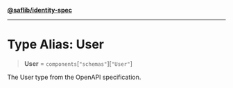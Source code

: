 [**@saflib/identity-spec**](../index.md)

***

# Type Alias: User

> **User** = `components`\[`"schemas"`\]\[`"User"`\]

The User type from the OpenAPI specification.
